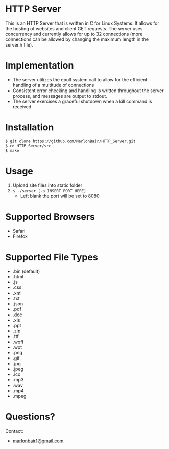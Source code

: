 # HTTP Server

This is an HTTP Server that is written in C for Linux Systems. It allows for the hosting of websites and client GET requests. The server uses concurrency and currently allows for up to 32 connections (more connections can be allowed by changing the maximum length in the server.h file).
 
# Implementation

* The server utilizes the epoll system call to allow for the efficient handling of a multitude of connections
* Consistent error checking and handling is written throughout the server process, and messages are output to stdout.
* The server exercises a graceful shutdown when a kill command is received

# Installation

```sh
$ git clone https://github.com/MarlonBair/HTTP_Server.git
$ cd HTTP_Server/src
$ make
```
# Usage 

1. Upload site files into static folder
2. ```$ ./server [-p INSERT_PORT_HERE] ```
    * Left blank the port will be set to 8080

# Supported Browsers

 * Safari
 * Firefox

# Supported File Types

* .bin (default)
* .html
* .js
* .css
* .xml
* .txt
* .json
* .pdf
* .doc
* .xls
* .ppt
* .zip
* .ttf
* .woff
* .wot
* .png
* .gif
* .jpg
* .jpeg
* .ico
* .mp3
* .wav
* .mp4
* .mpeg

# Questions?

Contact:
* marlonbair1@gmail.com

